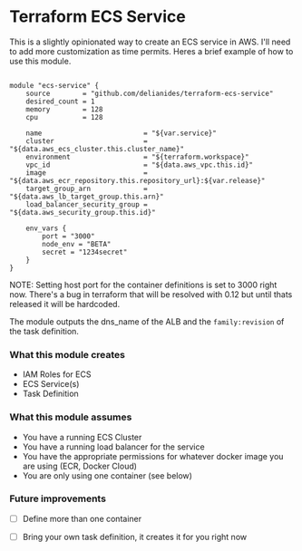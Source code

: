 Terraform ECS Service
====

This is a slightly opinionated way to create an ECS service in AWS. I'll need to
add more customization as time permits. Heres a brief example of how to use this
module.

```hcl

module "ecs-service" {
	source        = "github.com/delianides/terraform-ecs-service"
	desired_count = 1
	memory        = 128
	cpu           = 128

	name                         = "${var.service}"
	cluster                      = "${data.aws_ecs_cluster.this.cluster_name}"
	environment                  = "${terraform.workspace}"
	vpc_id                       = "${data.aws_vpc.this.id}"
	image                        = "${data.aws_ecr_repository.this.repository_url}:${var.release}"
	target_group_arn             = "${data.aws_lb_target_group.this.arn}"
	load_balancer_security_group = "${data.aws_security_group.this.id}"

	env_vars {
		port = "3000"
		node_env = "BETA"
		secret = "1234secret"
	}
}
```

NOTE: Setting host port for the container definitions is set to 3000 right now.
There's a bug in terraform that will be resolved with 0.12 but until thats
released it will be hardcoded.

The module outputs the dns_name of the ALB and the `family:revision` of the task
definition.

### What this module creates

- IAM Roles for ECS
- ECS Service(s)
- Task Definition

### What this module assumes

- You have a running ECS Cluster
- You have a running load balancer for the service
- You have the appropriate permissions for whatever docker image you are using
  (ECR, Docker Cloud)
- You are only using one container (see below)

### Future improvements

- [  ] Define more than one container
- [  ] Bring your own task definition, it creates it for you right now

